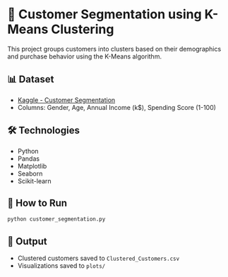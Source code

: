 # 🧠 Customer Segmentation using K-Means Clustering

This project groups customers into clusters based on their demographics and purchase behavior using the K-Means algorithm.

## 📊 Dataset
- [Kaggle - Customer Segmentation](https://www.kaggle.com/datasets/vjchoudhary7/customer-segmentation-tutorial-in-python)
- Columns: Gender, Age, Annual Income (k$), Spending Score (1-100)

## 🛠️ Technologies
- Python
- Pandas
- Matplotlib
- Seaborn
- Scikit-learn

## 🚀 How to Run
```bash
python customer_segmentation.py
```

## 📁 Output
- Clustered customers saved to `Clustered_Customers.csv`
- Visualizations saved to `plots/`
